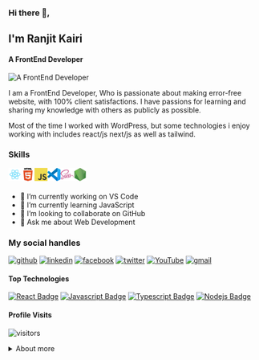 ### Hi there 👋,

## I'm Ranjit Kairi

#### A FrontEnd Developer

![A FrontEnd Developer](https://scontent.fccu7-1.fna.fbcdn.net/v/t39.30808-6/p180x540/271353500_114105357809091_3081852344333949181_n.jpg?_nc_cat=111&ccb=1-5&_nc_sid=e3f864&_nc_ohc=WrKTP56qyBYAX_9BtyO&_nc_ht=scontent.fccu7-1.fna&oh=00_AT-b7o2ShNqLm69JhYd1lHcpSGmAn42K3wGjaf8AF-ryOA&oe=61DFFA39)

I am a FrontEnd Developer, Who is passionate about making error-free website, with 100% client satisfactions. I have passions for learning and sharing my knowledge with others as publicly as possible.

Most of the time I worked with WordPress, but some technologies i enjoy working with includes react/js next/js as well as tailwind.

### Skills

<img align="left" alt="React" width="26px" src="https://raw.githubusercontent.com/github/explore/80688e429a7d4ef2fca1e82350fe8e3517d3494d/topics/react/react.png" /> <img align="left" alt="HTML5" width="26px" src="https://raw.githubusercontent.com/github/explore/80688e429a7d4ef2fca1e82350fe8e3517d3494d/topics/html/html.png" /> <img align="left" alt="JavaScript" width="26px" src="https://raw.githubusercontent.com/github/explore/80688e429a7d4ef2fca1e82350fe8e3517d3494d/topics/javascript/javascript.png" /> <img align="left" alt="Visual Studio Code" width="26px" src="https://raw.githubusercontent.com/github/explore/80688e429a7d4ef2fca1e82350fe8e3517d3494d/topics/visual-studio-code/visual-studio-code.png" /> <img align="left" alt="Sass" width="26px" src="https://raw.githubusercontent.com/github/explore/80688e429a7d4ef2fca1e82350fe8e3517d3494d/topics/sass/sass.png" /> <img align="left" alt="Node.js" width="26px" src="https://raw.githubusercontent.com/github/explore/80688e429a7d4ef2fca1e82350fe8e3517d3494d/topics/nodejs/nodejs.png" /> <br />
<br />

- 🔭 I’m currently working on VS Code
- 🌱 I’m currently learning JavaScript
- 👯 I’m looking to collaborate on GitHub
- 💬 Ask me about Web Development

### My social handles

[<img src='https://cdn.jsdelivr.net/npm/simple-icons@3.0.1/icons/github.svg' alt='github' height='40'>](https://github.com/https://github.com/tsr-kairi) [<img src='https://cdn.jsdelivr.net/npm/simple-icons@3.0.1/icons/linkedin.svg' alt='linkedin' height='40'>](https://www.linkedin.com/in/https://www.linkedin.com/in/ranjit-kairi-497485219//) [<img src='https://cdn.jsdelivr.net/npm/simple-icons@3.0.1/icons/facebook.svg' alt='facebook' height='40'>](https://www.facebook.com/https://www.facebook.com/profile.php?id=100076288817104) [<img src='https://cdn.jsdelivr.net/npm/simple-icons@3.0.1/icons/twitter.svg' alt='twitter' height='40'>](https://twitter.com/https://twitter.com/RanjitKairi2) [<img src='https://cdn.jsdelivr.net/npm/simple-icons@3.0.1/icons/youtube.svg' alt='YouTube' height='40'>](https://www.youtube.com/channel/https://www.youtube.com/channel/UCgHqeOY7gKO3JU5zm2m_LeA/about) [<img src='https://cdn.jsdelivr.net/npm/simple-icons@3.0.1/icons/gmail.svg' alt='gmail' height='40'>](ranjitkairi990@gmail.com)

#### Top Technologies

<!-- TODO: Make technologies links takes you to repositories -->

[![React Badge](https://img.shields.io/badge/-React-61DBFB?style=for-the-badge&labelColor=black&logo=react&logoColor=61DBFB)](#) [![Javascript Badge](https://img.shields.io/badge/-Javascript-F0DB4F?style=for-the-badge&labelColor=black&logo=javascript&logoColor=F0DB4F)](#) [![Typescript Badge](https://img.shields.io/badge/-Typescript-007acc?style=for-the-badge&labelColor=black&logo=typescript&logoColor=007acc)](#) [![Nodejs Badge](https://img.shields.io/badge/-Nodejs-3C873A?style=for-the-badge&labelColor=black&logo=node.js&logoColor=3C873A)](#)

#### Profile Visits

![visitors](https://visitor-badge.glitch.me/badge?page_id=tsr-kairi)

<details>
<summary>
  About more
</summary>

#### For more information

- :paperclip: [My Resume/CV]()
- :email: ranjitkairi990@gmail.com@gmail.com

<a href='https://archiveprogram.github.com/'><img src='https://raw.githubusercontent.com/acervenky/animated-github-badges/master/assets/acbadge.gif' width='40' height='40'></a> <a href='https://docs.github.com/en/developers'><img src='https://raw.githubusercontent.com/acervenky/animated-github-badges/master/assets/devbadge.gif' width='40' height='40'></a> <a href='https://github.com/pricing'><img src='https://raw.githubusercontent.com/acervenky/animated-github-badges/master/assets/pro.gif' width='40' height='40'></a> <a href='https://stars.github.com/'><img src='https://raw.githubusercontent.com/acervenky/animated-github-badges/master/assets/starbadge.gif' width='35' height='35'></a> <a href='https://docs.github.com/en/github/supporting-the-open-source-community-with-github-sponsors'><img src='https://raw.githubusercontent.com/acervenky/animated-github-badges/master/assets/sponsorbadge.gif' width='35' height='35'></a>

#### Coding Stats

<!--START_SECTION:waka-->

```text
TypeScript   15 hrs 41 mins  ████████████████████▓░░░░   82.29 %
HTML         1 hr 50 mins    ██▒░░░░░░░░░░░░░░░░░░░░░░   09.61 %
Markdown     1 hr 27 mins    ██░░░░░░░░░░░░░░░░░░░░░░░   07.63 %
Other        2 mins          ░░░░░░░░░░░░░░░░░░░░░░░░░   00.25 %
YAML         2 mins          ░░░░░░░░░░░░░░░░░░░░░░░░░   00.19 %
```

<!--END_SECTION:waka-->
